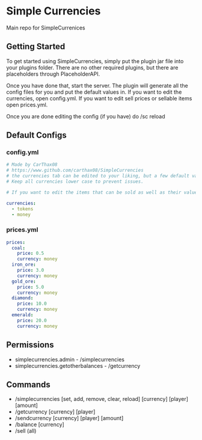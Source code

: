 # Simple Currencies
  
  Main repo for SimpleCurrenices

## Getting Started 
To get started using SimpleCurrencies, simply put the plugin jar file into your plugins folder. There are no other required plugins, but there are placeholders through PlaceholderAPI.  
  
Once you have done that, start the server. The plugin will generate all the config files for you and put the default values in. If you want to edit the currencies, open config.yml. If you want to edit sell prices or sellable items open prices.yml.  
  
Once you are done editing the config (if you have) do /sc reload

## Default Configs

### config.yml
```yaml # SimpleCurrencies
# Made by CarThax08
# https://www.github.com/carthax08/SimpleCurrencies
# the currencies tab can be edited to your liking, but a few default values are set.
# Keep all currencies lower case to prevent issues.

# If you want to edit the items that can be sold as well as their values, go to prices.yml

currencies:
  - tokens
  - money
```
### prices.yml
```yaml
prices:
  coal:
    price: 0.5
    currency: money
  iron_ore:
    price: 3.0
    currency: money
  gold_ore:
    price: 5.0
    currency: money
  diamond:
    price: 10.0
    currency: money
  emerald:
    price: 20.0
    currency: money
```
## Permissions

* simplecurrencies.admin - /simplecurrencies
* simplecurrencies.getotherbalances - /getcurrency

## Commands

* /simplecurrencies [set, add, remove, clear, reload] [currency] [player] [amount]
* /getcurrency [currency] [player]
* /sendcurrency [currency] [player] [amount]
* /balance [currency]
* /sell (all)

